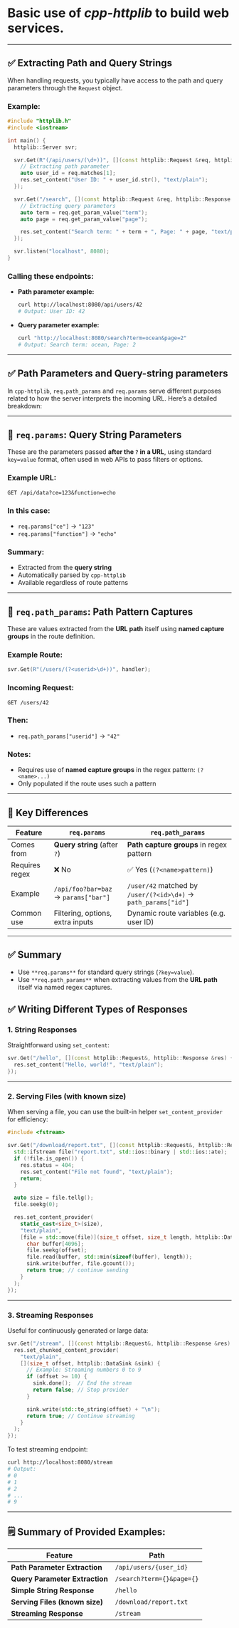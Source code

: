 # Basic use of *_cpp-httplib_* to build web services.

---

## ✅ **Extracting Path and Query Strings**

When handling requests, you typically have access to the path and query parameters through the `Request` object.

### Example:

```cpp
#include "httplib.h"
#include <iostream>

int main() {
  httplib::Server svr;

  svr.Get(R"(/api/users/(\d+))", [](const httplib::Request &req, httplib::Response &res) {
    // Extracting path parameter
    auto user_id = req.matches[1];
    res.set_content("User ID: " + user_id.str(), "text/plain");
  });

  svr.Get("/search", [](const httplib::Request &req, httplib::Response &res) {
    // Extracting query parameters
    auto term = req.get_param_value("term");
    auto page = req.get_param_value("page");

    res.set_content("Search term: " + term + ", Page: " + page, "text/plain");
  });

  svr.listen("localhost", 8080);
}
```

### Calling these endpoints:

* **Path parameter example:**

  ```bash
  curl http://localhost:8080/api/users/42
  # Output: User ID: 42
  ```

* **Query parameter example:**

  ```bash
  curl "http://localhost:8080/search?term=ocean&page=2"
  # Output: Search term: ocean, Page: 2
  ```

---

## ✅ Path Parameters and Query-string parameters

In `cpp-httplib`, `req.path_params` and `req.params` serve different purposes 
related to how the server interprets the incoming URL. Here’s a detailed breakdown:

---

## 🧭 `req.params`: **Query String Parameters**

These are the parameters passed **after the `?` in a URL**, using standard `key=value`
format, often used in web APIs to pass filters or options.

### Example URL:

```
GET /api/data?ce=123&function=echo
```

### In this case:

* `req.params["ce"]` → `"123"`
* `req.params["function"]` → `"echo"`

### Summary:

* Extracted from the **query string**
* Automatically parsed by `cpp-httplib`
* Available regardless of route patterns

---

## 🧩 `req.path_params`: **Path Pattern Captures**

These are values extracted from the **URL path** itself using **named capture groups** in the route definition.

### Example Route:

```cpp
svr.Get(R"(/users/(?<userid>\d+))", handler);
```

### Incoming Request:

```
GET /users/42
```

### Then:

* `req.path_params["userid"]` → `"42"`

### Notes:

* Requires use of **named capture groups** in the regex pattern: `(?<name>...)`
* Only populated if the route uses such a pattern

---

## 🧠 Key Differences

| Feature        | `req.params`                         | `req.path_params`                                              |
| -------------- | ------------------------------------ | -------------------------------------------------------------- |
| Comes from     | **Query string** (after `?`)         | **Path capture groups** in regex pattern                       |
| Requires regex | ❌ No                                 | ✅ Yes (`(?<name>pattern)`)                                     |
| Example        | `/api/foo?bar=baz` → `params["bar"]` | `/user/42` matched by `/user/(?<id>\d+)` → `path_params["id"]` |
| Common use     | Filtering, options, extra inputs     | Dynamic route variables (e.g. user ID)                         |

---

## ✅ Summary

* Use `**req.params**` for standard query strings (`?key=value`).
* Use `**req.path_params**` when extracting values from the **URL path** itself via named regex captures.

## ✅ **Writing Different Types of Responses**

### 1. **String Responses**

Straightforward using `set_content`:

```cpp
svr.Get("/hello", [](const httplib::Request&, httplib::Response &res) {
  res.set_content("Hello, world!", "text/plain");
});
```

---

### 2. **Serving Files (with known size)**

When serving a file, you can use the built-in helper `set_content_provider` for efficiency:

```cpp
#include <fstream>

svr.Get("/download/report.txt", [](const httplib::Request&, httplib::Response &res) {
  std::ifstream file("report.txt", std::ios::binary | std::ios::ate);
  if (!file.is_open()) {
    res.status = 404;
    res.set_content("File not found", "text/plain");
    return;
  }

  auto size = file.tellg();
  file.seekg(0);

  res.set_content_provider(
    static_cast<size_t>(size),
    "text/plain",
    [file = std::move(file)](size_t offset, size_t length, httplib::DataSink &sink) mutable {
      char buffer[4096];
      file.seekg(offset);
      file.read(buffer, std::min(sizeof(buffer), length));
      sink.write(buffer, file.gcount());
      return true; // continue sending
    }
  );
});
```

---

### 3. **Streaming Responses**

Useful for continuously generated or large data:

```cpp
svr.Get("/stream", [](const httplib::Request&, httplib::Response &res) {
  res.set_chunked_content_provider(
    "text/plain",
    [](size_t offset, httplib::DataSink &sink) {
      // Example: Streaming numbers 0 to 9
      if (offset >= 10) {
        sink.done();  // End the stream
        return false; // Stop provider
      }

      sink.write(std::to_string(offset) + "\n");
      return true; // Continue streaming
    }
  );
});
```

To test streaming endpoint:

```bash
curl http://localhost:8080/stream
# Output:
# 0
# 1
# 2
# ...
# 9
```

---

## 🗒 **Summary of Provided Examples:**

| Feature                        | Path                      |
| ------------------------------ | ------------------------- |
| **Path Parameter Extraction**  | `/api/users/{user_id}`    |
| **Query Parameter Extraction** | `/search?term={}&page={}` |
| **Simple String Response**     | `/hello`                  |
| **Serving Files (known size)** | `/download/report.txt`    |
| **Streaming Response**         | `/stream`                 |
